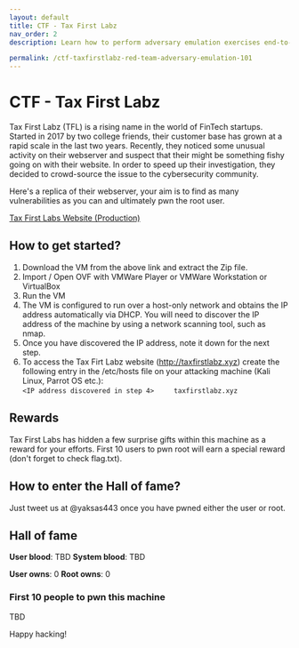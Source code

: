 ```yaml
---
layout: default
title: CTF - Tax First Labz 
nav_order: 2
description: Learn how to perform adversary emulation exercises end-to-end. 

permalink: /ctf-taxfirstlabz-red-team-adversary-emulation-101
---
```

# CTF - Tax First Labz 

Tax First Labz (TFL) is a rising name in the world of FinTech startups. Started in 2017 by two college friends, their customer base has grown at a rapid scale in the last two years. Recently, they noticed some unusual activity on their webserver and suspect that their might be something fishy going on with their website. In order to speed up their investigation, they decided to crowd-source the issue to the cybersecurity community. 

Here's a replica of their webserver, your aim is to find as many vulnerabilities as you can and ultimately pwn the root user.  

[Tax First Labs Website (Production)]()

## How to get started?

1. Download the VM from the above link and extract the Zip file.
2. Import / Open OVF with VMWare Player or VMWare Workstation or VirtualBox
3. Run the VM
4. The VM is configured to run over a host-only network and obtains the IP address automatically via DHCP. You will need to discover the IP address of the machine by using a network scanning tool, such as nmap.
5. Once you have discovered the IP address, note it down for the next step.
6. To access the Tax Firt Labz website (http://taxfirstlabz.xyz) create the following entry in the /etc/hosts file on your attacking machine (Kali Linux, Parrot OS etc.):
<br> ``` <IP address discovered in step 4>     taxfirstlabz.xyz ```

## Rewards

Tax First Labs has hidden a few surprise gifts within this machine as a reward for your efforts. First 10 users to pwn root will earn a special reward (don't forget to check flag.txt).

## How to enter the Hall of fame?

Just tweet us at @yaksas443 once you have pwned either the user or root.

## Hall of fame

**User blood**: TBD  **System blood**: TBD

**User owns**: 0  **Root owns**: 0

### First 10 people to pwn this machine

TBD

Happy hacking!
